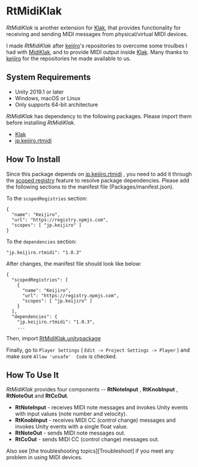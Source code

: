 RtMidiKlak
========

*RtMidiKlak* is another extension for [Klak][Klak], that provides functionality for receiving and sending MIDI messages from physical/virtual MIDI devices.

I made *RtMidiKlak* after [keijiro][keijiro]'s repositories to overcome some troulbes I had with [MidiKlak][MidiKlak], and to provide MIDI output inside [Klak][Klak].
Many thanks to [keijiro][keijiro] for the repositories he made available to us.


System Requirements
-------------------

- Unity 2019.1 or later
- Windows, macOS or Linux
- Only supports 64-bit architecture

*RtMidiKlak* has dependency to the following packages. Please import them before
installing *RtMidiKlak*.

- [Klak][Klak]
- [jp.keijiro.rtmidi][jp.keijiro.rtmidi]


How To Install
--------------

Since this package depends on [jp.keijiro.rtmidi][jp.keijiro.rtmidi] , you need to add it through the [scoped registry] feature to resolve package dependencies. 
Please add the following sections to the manifest file
(Packages/manifest.json).


To the `scopedRegistries` section:

```
{
  "name": "Keijiro",
  "url": "https://registry.npmjs.com",
  "scopes": [ "jp.keijiro" ]
}
```

To the `dependencies` section:

```
"jp.keijiro.rtmidi": "1.0.3"
```

After changes, the manifest file should look like below:

```
{
  "scopedRegistries": [
    {
      "name": "Keijiro",
      "url": "https://registry.npmjs.com",
      "scopes": [ "jp.keijiro" ]
    }
  ],
  "dependencies": {
    "jp.keijiro.rtmidi": "1.0.3",
    ...
```

Then, import [RtMidiKlak.unitypackage](https://github.com/diegodorado/RtMidiKlak/raw/master/RtMidiKlak.unitypackage)

Finally, go to `Player Settings` ( `Edit -> Project Settings -> Player` ) and make sure `Allow 'unsafe'  Code` is checked.


How To Use It
-------------

*RtMidiKlak* provides four components -- **RtNoteInput** , **RtKnobInput** , **RtNoteOut** and **RtCcOut**.

- **RtNoteInput** - receives MIDI note messages and invokes Unity events with input values (note number and velocity).
- **RtKnobInput** - receives MIDI CC (control change) messages and invokes Unity events with a single float value.
- **RtNoteOut** - sends MIDI note messages out.
- **RtCcOut** - sends MIDI CC (control change) messages out.


Also see [the troubleshooting topics][Troubleshoot] if you meet any problem
in using MIDI devices.



[keijiro]: https://github.com/keijiro
[Klak]: https://github.com/keijiro/Klak
[MidiJack]: https://github.com/keijiro/MidiJack
[MidiKlak]: https://github.com/keijiro/MidiKlak
[jp.keijiro.rtmidi]: https://github.com/keijiro/jp.keijiro.rtmidi
[scoped registry]: https://docs.unity3d.com/Manual/upm-scoped.html
